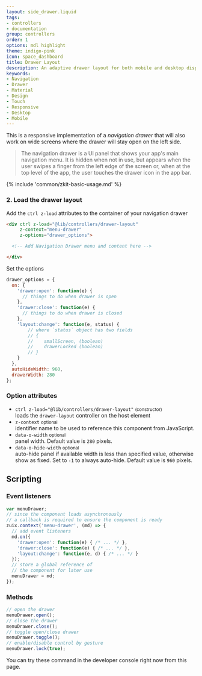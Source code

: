 ```yaml
---
layout: side_drawer.liquid
tags:
- controllers
- documentation
group: controllers
order: 1
options: mdl highlight
theme: indigo-pink
icon: space_dashboard
title: Drawer Layout
description: An adaptive drawer layout for both mobile and desktop displays, gestures enabled.
keywords:
- Navigation
- Drawer
- Material
- Design
- Touch
- Responsive
- Desktop
- Mobile
---
```


This is a responsive implementation of a *navigation drawer* that will also work on wide screens where the drawer will
stay open on the left side.

<blockquote cite="https://developer.android.com/guide/navigation/navigation-ui#add_a_navigation_drawer">
The navigation drawer is a UI panel that shows your app's main navigation menu.
It is hidden when not in use, but appears when the user swipes a finger from the left edge of the screen or,
when at the top level of the app, the user touches the drawer icon in the app bar.
</blockquote>

{% include 'common/zkit-basic-usage.md' %}

### 2. Load the drawer layout

Add the `ctrl z-load` attributes to the container of your navigation drawer
```html
<div ctrl z-load="@lib/controllers/drawer-layout"
     z-context="menu-drawer"
     z-options="drawer_options">

  <!-- Add Navigation Drawer menu and content here -->

</div>
```

Set the options

```js
drawer_options = {
  on: {
    'drawer:open': function(e) {
      // things to do when drawer is open
    },
    'drawer:close': function(e) {
      // things to do when drawer is closed
    },
    'layout:change': function(e, status) {
        // where `status` object has two fields
        // {
        //    smallScreen, (boolean)
        //    drawerLocked (boolean)
        // }
    }
  },
  autoHideWidth: 960,
  drawerWidth: 280
};
```

### Option attributes

- `ctrl z-load="@lib/controllers/drawer-layout"` <small>(constructor)</small>  
  loads the `drawer-layout` controller on the host element
- `z-context` <small>optional</small>  
  identifier name to be used to reference this component from JavaScript.
- `data-o-width` <small>optional</small>  
  panel width. Default value is `280` pixels.
- `data-o-hide-width` <small>optional</small>  
  auto-hide panel if available width is less than specified value, otherwise show as fixed.
  Set to `-1` to always auto-hide. Default value is `960` pixels.


## Scripting
### Event listeners

```js
var menuDrawer;
// since the component loads asynchronously
// a callback is required to ensure the component is ready
zuix.context('menu-drawer', (md) => {
  // add event listeners
  md.on({
    'drawer:open': function(e) { /* ... */ },
    'drawer:close': function(e) { /* ... */ },
    'layout:change': function(e, d) { /* ... */ }
  });
  // store a global reference of
  // the component for later use
  menuDrawer = md;
});
```

### Methods

```js
// open the drawer
menuDrawer.open();
// close the drawer
menuDrawer.close();
// toggle open/close drawer
menuDrawer.toggle();
// enable/disable control by gesture
menuDrawer.lock(true);
```

You can try these command in the developer console right now from this page.

